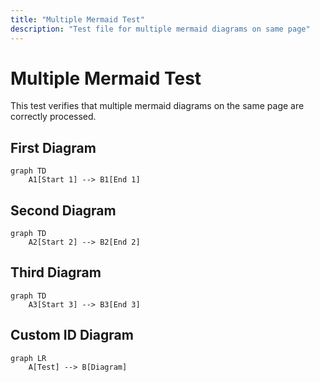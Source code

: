 ```yaml
---
title: "Multiple Mermaid Test"
description: "Test file for multiple mermaid diagrams on same page"
---
```


# Multiple Mermaid Test

This test verifies that multiple mermaid diagrams on the same page are correctly processed.

## First Diagram

```mermaid
graph TD
    A1[Start 1] --> B1[End 1]
```

## Second Diagram

```mermaid
graph TD
    A2[Start 2] --> B2[End 2]
```

## Third Diagram

```mermaid
graph TD
    A3[Start 3] --> B3[End 3]
```

## Custom ID Diagram

```mermaid
graph LR
    A[Test] --> B[Diagram]
``` 